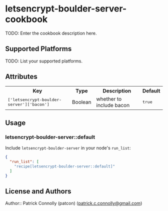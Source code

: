 # letsencrypt-boulder-server-cookbook

TODO: Enter the cookbook description here.

## Supported Platforms

TODO: List your supported platforms.

## Attributes

<table>
  <tr>
    <th>Key</th>
    <th>Type</th>
    <th>Description</th>
    <th>Default</th>
  </tr>
  <tr>
    <td><tt>['letsencrypt-boulder-server']['bacon']</tt></td>
    <td>Boolean</td>
    <td>whether to include bacon</td>
    <td><tt>true</tt></td>
  </tr>
</table>

## Usage

### letsencrypt-boulder-server::default

Include `letsencrypt-boulder-server` in your node's `run_list`:

```json
{
  "run_list": [
    "recipe[letsencrypt-boulder-server::default]"
  ]
}
```

## License and Authors

Author:: Patrick Connolly (patcon) (<patrick.c.connolly@gmail.com>)

